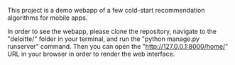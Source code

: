 This project is a demo webapp of a few cold-start recommendation algorithms for mobile apps.

In order to see the webapp, please clone the repository, navigate to the "deloitte/" folder in your terminal, and run the "python manage.py runserver" command. Then you can open the "http://127.0.0.1:8000/home/" URL in your browser in order to render the web interface.